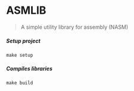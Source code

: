 # ASMLIB
> A simple utility library for assembly (NASM)

##### Setup project
```
make setup
```

##### Compiles libraries
```
make build
```
